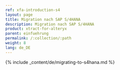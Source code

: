 ```yaml
---
ref: xfa-introduction-s4
layout: page
title: Migration nach SAP S/4HANA
description: Migration nach SAP S/4HANA
product: xtract-for-alteryx
parent: einfuehrung
permalink: /:collection/:path
weight: 8
lang: de_DE
---
```


{% include _content/de/migrating-to-s4hana.md %}